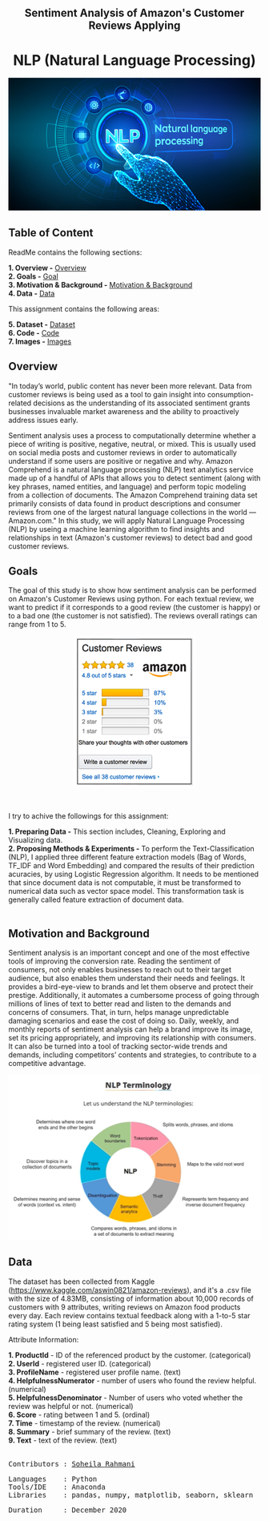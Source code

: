  <H2 align="center">Sentiment Analysis of Amazon's Customer Reviews Applying </H2>
 <H1 align="center", size= 3>NLP (Natural Language Processing)</H1>


<p align="center">
<img src="https://github.com/soheil-ra/NLP/blob/main/Images/image2.png?raw=true" />   
</p>

## **Table of Content**<br>

ReadMe contains the following sections:

**1. Overview -** [Overview](https://github.com/soheil-ra/NLP#Overview)<br>
**2. Goals -** [Goal](https://github.com/soheil-ra/NLP#Goals)<br>
**3. Motivation & Background -** [Motivation & Background](https://github.com/soheil-ra/NLP#Motivation-and-Background)<br>
**4. Data -** [Data](https://github.com/soheil-ra/NLP#Data)<br>

This assignment contains the following areas:

**5. Dataset -** [Dataset](https://github.com/soheil-ra/NLP/blob/main/Amazon%20Product%20Reviews.csv) <br>
**6. Code -** [Code](https://github.com/soheil-ra/NLP/blob/main/NLP_Report.ipynb)<br>
**7. Images -** [Images](https://github.com/soheil-ra/NLP/tree/main/Images)<br>

## **Overview**<br>
"In today’s world, public content has never been more relevant. Data from customer reviews is being used as a tool to gain insight into consumption-related decisions as the understanding of its associated sentiment grants businesses invaluable market awareness and the ability to proactively address issues early.

Sentiment analysis uses a process to computationally determine whether a piece of writing is positive, negative, neutral, or mixed. This is usually used on social media posts and customer reviews in order to automatically understand if some users are positive or negative and why. Amazon Comprehend is a natural language processing (NLP) text analytics service made up of a handful of APIs that allows you to detect sentiment (along with key phrases, named entities, and language) and perform topic modeling from a collection of documents. The Amazon Comprehend training data set primarily consists of data found in product descriptions and consumer reviews from one of the largest natural language collections in the world — Amazon.com."
In this study, we will apply Natural Language Processing (NLP) by useing a machine learning algorithm to find insights and relationships in text (Amazon's customer reviews) to detect bad and good customer reviews. <br>



## **Goals**<br>
The goal of this study is to show how sentiment analysis can be performed on Amazon's Customer Reviews using python. For each textual review, we want to predict if it corresponds to a good review (the customer is happy) or to a bad one (the customer is not satisfied). The reviews overall ratings can range from 1 to 5.

<p align="center">
<img src="https://github.com/soheil-ra/NLP/blob/main/Images/image4.PNG?raw=true"  />
</p><br>

I try to achive the followings for this assignment:<br>

**1. Preparing Data -** This section includes, Cleaning, Exploring and Visualizing  data.<br>
**2. Proposing Methods & Experiments -** To perform the Text-Classification (NLP), I applied three different feature extraction models (Bag of Words, TF_IDF and Word Embedding) and compared the results of their prediction acuracies, by using Logistic Regression algorithm.
It needs to be mentioned that since document data is not computable, it must be transformed to numerical data such as vector space model. This transformation task is generally called feature extraction of document data.<br>
<br>

## **Motivation and Background**<br>
Sentiment analysis is an important concept and one of the most effective tools of improving the conversion rate. Reading the sentiment of consumers, not only enables businesses to reach out to their target audience, but also enables them understand their needs and feelings. It provides a bird-eye-view to brands and let them observe and protect their prestige. Additionally, it automates a cumbersome process of going through millions of lines of text to better read and listen to the demands and concerns of consumers. That, in turn, helps manage unpredictable damaging scenarios and ease the cost of doing so. Daily, weekly, and monthly reports of sentiment analysis can help a brand improve its image, set its pricing appropriately, and improving its relationship with consumers. It can also be turned into a tool of tracking sector-wide trends and demands, including competitors’ contents and strategies, to contribute to a competitive advantage.
<br>

<p align="center">
<img src="https://github.com/soheil-ra/NLP/blob/main/Images/image3.PNG?raw=true" />
</p>

## **Data**
The dataset has been collected from Kaggle (https://www.kaggle.com/aswin0821/amazon-reviews), and it's a .csv file with the size of 4.83MB, consisting of information about 10,000 records of customers with 9 attributes, writing reviews on Amazon food products every day. Each review contains textual feedback along with a 1-to-5 star rating system (1 being least satisfied and 5 being most satisfied).<br>

Attribute Information:<br>

**1. ProductId** - ID of the referenced product by the customer. (categorical)<br>
**2. UserId** - registered user ID. (categorical)<br>
**3. ProfileName** - registered user profile name. (text)<br>
**4. HelpfulnessNumerator** - number of users who found the review helpful. (numerical)<br>
**5. HelpfulnessDenominator** - Number of users who voted whether the review was helpful or not. (numerical)<br>
**6. Score** - rating between 1 and 5. (ordinal)<br>
**7. Time** - timestamp of the review. (numerical)<br>
**8. Summary** - brief summary of the review. (text)<br>
**9. Text** - text of the review. (text)<br>
<br>

<pre>
Contributors : <a href=https://github.com/soheil-ra>Soheila Rahmani</a>
</pre>

<pre>
Languages    : Python
Tools/IDE    : Anaconda
Libraries    : pandas, numpy, matplotlib, seaborn, sklearn
</pre>

<pre>
Duration     : December 2020
</pre>
